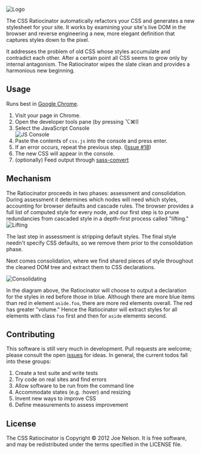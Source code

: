 ![Logo](css-ratiocinator/raw/master/illustration/githubheader.png "Logo")

The CSS Ratiocinator automatically refactors your CSS and generates a
new stylesheet for your site. It works by examining your site's live DOM
in the browser and reverse engineering a new, more elegant definition
that captures styles down to the pixel.

It addresses the problem of old CSS whose styles accumulate and
contradict each other. After a certain point all CSS seems to grow only
by internal antagonism. The Ratiocinator wipes the slate clean and
provides a harmonious new beginning.

## Usage

Runs best in [Google Chrome](//www.google.com/chrome).

1. Visit your page in Chrome.
1. Open the developer tools pane (by pressing ⌥⌘I)
1. Select the JavaScript Console<br/>![JS Console](css-ratiocinator/raw/master/illustration/console.png "JS Console")
1. Paste the contents of `css.js` into the console and press enter.
1. If an error occurs, repeat the previous step. ([Issue #18](https://github.com/begriffs/css-ratiocinator/issues/18))
1. The new CSS will appear in the console.
1. (optionally) Feed output through [sass-convert](http://blog.derekperez.com/post/816063805/move-you-existing-stylebase-over-to-sass-or-scss)

## Mechanism

The Ratiocinator proceeds in two phases: assessment and consolidation.
During assessment it determines which nodes will need which styles,
accounting for browser defaults and cascade rules. The browser provides
a full list of computed style for every node, and our first step is to
prune redundancies from cascaded style in a depth-first process called
"lifting." ![Lifting](css-ratiocinator/raw/master/illustration/lift.png "Lifting")

The last step in assessment is stripping default styles. The final
style needn't specify CSS defaults, so we remove them prior to the
consolidation phase.

Next comes consolidation, where we find shared pieces of style
throughout the cleaned DOM tree and extract them to CSS declarations.

![Consolidating](css-ratiocinator/raw/master/illustration/consolidate.png "Consolidating")

In the diagram above, the Ratiocinator will choose to output a
declaration for the styles in red before those in blue. Although there
are more blue items than red in element `aside.foo`, there are more red
elements overall. The red has greater "volume." Hence the Ratiocinator
will extract styles for all elements with class `foo` first and then for
`aside` elements second.

## Contributing

This software is still very much in development. Pull requests are
welcome; please consult the open [issues](css-ratiocinator/issues) for
ideas. In general, the current todos fall into these groups:

1. Create a test suite and write tests
1. Try code on real sites and find errors
1. Allow software to be run from the command line
1. Accommodate states (e.g. :hover) and resizing
1. Invent new ways to improve CSS
1. Define measurements to assess improvement

## License

The CSS Ratiocinator is Copyright © 2012 Joe Nelson. It is free
software, and may be redistributed under the terms specified in the
LICENSE file.
